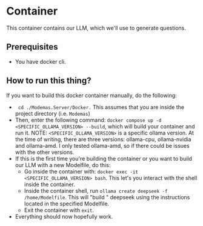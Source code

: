 # Container
This container contains our LLM, which we'll use to generate questions.

## Prerequisites
* You have docker cli.

## How to run this thing?
If you want to build this docker container manually, do the following:
* ` cd ./Modemas.Server/Docker.` This assumes that you are inside the project directory (i.e. `Modemas`)
* Then, enter the following command: `docker compose up -d <SPECIFIC_OLLAMA_VERSION> --build`, which will build your container and run it.
NOTE: `<SPECIFIC_OLLAMA_VERSION>` is a specific ollama version. At the time of writing, there are three versions: ollama-cpu, ollama-nvidia and ollama-amd.
    I only tested ollama-amd, so if there could be issues with the other versions.
* If this is the first time you're building the container or you want to build our LLM with a new Modelfile, do this:
    * Go inside the container with: `docker exec -it <SPECIFIC_OLLAMA_VERSION> bash`. This let's you interact with the shell inside the container.
    * Inside the container shell, run `ollama create deepseek -f /home/Modelfile`. This will "build " deepseek using the instructions located in the specified Modelfile.
    * Exit the container with `exit`.
* Everything should now hopefully work.
